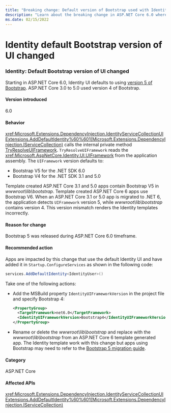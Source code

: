 ```yaml
---
title: "Breaking change: Default version of Bootstrap used with Identity now 5"
description: "Learn about the breaking change in ASP.NET Core 6.0 where the default version of Bootstrap used with Identity changes from 4 to 5."
ms.date: 02/15/2022
---
```

# Identity default Bootstrap version of UI changed

### Identity: Default Bootstrap version of UI changed

Starting in ASP.NET Core 6.0, Identity UI defaults to using [version 5 of Bootstrap](https://getbootstrap.com/docs/5.0/getting-started/introduction/). ASP.NET Core 3.0 to 5.0 used version 4 of Bootstrap.

#### Version introduced

6.0

#### Behavior

<xref:Microsoft.Extensions.DependencyInjection.IdentityServiceCollectionUIExtensions.AddDefaultIdentity%60%601(Microsoft.Extensions.DependencyInjection.IServiceCollection)> calls the internal private method [TryResolveUIFramework](https://github.com/dotnet/aspnetcore/blob/v6.0.2/src/Identity/UI/src/IdentityBuilderUIExtensions.cs#L82-L102). `TryResolveUIFramework` reads the <xref:Microsoft.AspNetCore.Identity.UI.UIFramework> from the application assembly. The `UIFramework` version defaults to:

* Bootstrap V5 for the .NET SDK 6.0
* Bootstrap V4 for the .NET SDK 3.1 and 5.0

Template created ASP.NET Core 3.1 and 5.0 apps contain Bootstrap V5 in *wwwroot\lib\bootstrap*. Template created ASP.NET Core 6 apps use Bootstrap V6. When an ASP.NET Core 3.1 or 5.0 app is migrated to .NET 6, the application detects `UIFramework` version 5, while *wwwroot\lib\bootstrap* contains version 4. This version mismatch renders the Identity templates incorrectly.

#### Reason for change

Bootstrap 5 was released during ASP.NET Core 6.0 timeframe.

#### Recommended action

Apps are impacted by this change that use the default Identity UI and have added it in `Startup.ConfigureServices` as shown in the following code:

```csharp
services.AddDefaultIdentity<IdentityUser>()
```

Take one of the following actions:

* Add the MSBuild property `IdentityUIFrameworkVersion` in the project file and specify Bootstrap 4:

  ```xml
  <PropertyGroup>
    <TargetFramework>net6.0</TargetFramework>
    <IdentityUIFrameworkVersion>Bootstrap4</IdentityUIFrameworkVersion>
  </PropertyGroup>
  ```

* Rename or delete the *wwwroot\lib\bootstrap* and replace with the *wwwroot\lib\bootstrap* from an ASP.NET Core 6 template generated app. The Identity template work with this change but apps using Bootstrap may need to refer to the [Bootstrap 5 migration guide](https://getbootstrap.com/docs/5.0/migration/).

#### Category

ASP.NET Core

#### Affected APIs

<xref:Microsoft.Extensions.DependencyInjection.IdentityServiceCollectionUIExtensions.AddDefaultIdentity%60%601(Microsoft.Extensions.DependencyInjection.IServiceCollection)>
